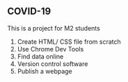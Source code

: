 ## COVID-19

This is a project for M2 students

<ol>
  <li>Create HTML/ CSS file from scratch</li>
  <li>Use Chrome Dev Tools</li>
  <li>Find data online</li>
  <li>Version control software</li>
  <li>Publish a webpage</li>
</ol>
